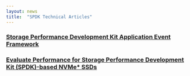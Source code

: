 ```yaml
---
layout: news
title:  "SPDK Technical Articles"
---
```


### [Storage Performance Development Kit Application Event Framework](https://software.intel.com/en-us/articles/storage-performance-development-kit-application-event-framework)

### [Evaluate Performance for Storage Performance Development Kit (SPDK)-based NVMe* SSDs](https://software.intel.com/en-us/articles/evaluate-performance-for-storage-performance-development-kit-spdk-based-nvme-ssd)
